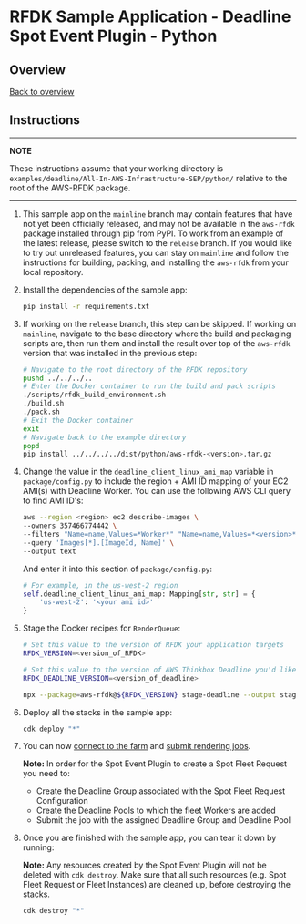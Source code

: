 # RFDK Sample Application - Deadline Spot Event Plugin - Python

## Overview
[Back to overview](../README.md)

## Instructions

---
**NOTE**

These instructions assume that your working directory is `examples/deadline/All-In-AWS-Infrastructure-SEP/python/` relative to the root of the AWS-RFDK package.

---

1.  This sample app on the `mainline` branch may contain features that have not yet been officially released, and may not be available in the `aws-rfdk` package installed through pip from PyPI. To work from an example of the latest release, please switch to the `release` branch. If you would like to try out unreleased features, you can stay on `mainline` and follow the instructions for building, packing, and installing the `aws-rfdk` from your local repository.

2.  Install the dependencies of the sample app:

    ```bash
    pip install -r requirements.txt
    ```

3.  If working on the `release` branch, this step can be skipped. If working on `mainline`, navigate to the base directory where the build and packaging scripts are, then run them and install the result over top of the `aws-rfdk` version that was installed in the previous step:
    ```bash
    # Navigate to the root directory of the RFDK repository
    pushd ../../../..
    # Enter the Docker container to run the build and pack scripts
    ./scripts/rfdk_build_environment.sh
    ./build.sh
    ./pack.sh
    # Exit the Docker container
    exit
    # Navigate back to the example directory
    popd
    pip install ../../../../dist/python/aws-rfdk-<version>.tar.gz
    ```

4.  Change the value in the `deadline_client_linux_ami_map` variable in `package/config.py` to include the region + AMI ID mapping of your EC2 AMI(s) with Deadline Worker. You can use the following AWS CLI query to find AMI ID's:
    ```bash
    aws --region <region> ec2 describe-images \
    --owners 357466774442 \
    --filters "Name=name,Values=*Worker*" "Name=name,Values=*<version>*" \
    --query 'Images[*].[ImageId, Name]' \
    --output text
    ```

    And enter it into this section of `package/config.py`:
    ```python
    # For example, in the us-west-2 region
    self.deadline_client_linux_ami_map: Mapping[str, str] = {
        'us-west-2': '<your ami id>'
    }
    ```

5. Stage the Docker recipes for `RenderQueue`:

    ```bash
    # Set this value to the version of RFDK your application targets
    RFDK_VERSION=<version_of_RFDK>

    # Set this value to the version of AWS Thinkbox Deadline you'd like to deploy to your farm. Deadline 10.1.12 and up are supported.
    RFDK_DEADLINE_VERSION=<version_of_deadline>

    npx --package=aws-rfdk@${RFDK_VERSION} stage-deadline --output stage ${RFDK_DEADLINE_VERSION}
    ```

6. Deploy all the stacks in the sample app:

    ```bash
    cdk deploy "*"
    ```

7. You can now [connect to the farm](https://docs.aws.amazon.com/rfdk/latest/guide/connecting-to-render-farm.html) and [submit rendering jobs](https://docs.aws.amazon.com/rfdk/latest/guide/first-rfdk-app.html#_optional_submit_a_job_to_the_render_farm).

    **Note:** In order for the Spot Event Plugin to create a Spot Fleet Request you need to:
    * Create the Deadline Group associated with the Spot Fleet Request Configuration
    * Create the Deadline Pools to which the fleet Workers are added
    * Submit the job with the assigned Deadline Group and Deadline Pool

8. Once you are finished with the sample app, you can tear it down by running:

    **Note:** Any resources created by the Spot Event Plugin will not be deleted with `cdk destroy`. Make sure that all such resources (e.g. Spot Fleet Request or Fleet Instances) are cleaned up, before destroying the stacks.

    ```bash
    cdk destroy "*"
    ```
